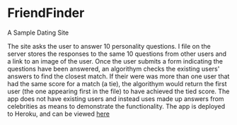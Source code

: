 # FriendFinder
A Sample Dating Site

The site asks the user to answer 10 personality questions. I file on the server stores the responses to the same 10 questions from other users and a link to an image of the user. 
Once the user submits a form indicating the questions have been answered, an algorithym checks the existing users' answers to find the closest match.
If their were was more than one user that had the same score for a match (a tie), the algorithym would return the first user (the one appearing first in the file) to have achieved the tied score.
The app does not have existing users and instead uses made up answers from celebrities as means to demonstrate the functionality.
The app is deployed to Heroku, and can be viewed 
[here](https://gvx-friendfinder.herokuapp.com)


